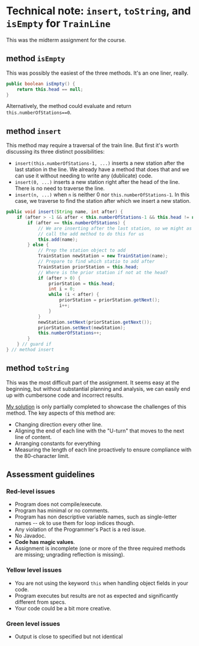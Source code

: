 # Technical note: `insert`, `toString`, and `isEmpty` for `TrainLine`

This was the midterm assignment for the course.


## method `isEmpty`

This was possibly the easiest of the three methods. It's an one liner, really.
```java
public boolean isEmpty() {
    return this.head == null;
}
```
Alternatively, the method could evaluate and return ``this.numberOfStations==0``.


## method ``insert``
This method may require a traversal of the train line. But first it's worth discussing its three distinct possibilities:

* `insert(this.numberOfStations-1, ...)` inserts a new station after the last station in the line. We already have a method that does that and we can use it without needing to write any (dublicate) code.
* `insert(0, ...)` inserts a new station right after the head of the line. There is no need to traverse the line.
* `insert(n, ...)` when `n` is neither 0 nor `this.numberOfStations-1`. In this case, we traverse to find the station after which we insert a new station.


```java
public void insert(String name, int after) {
    if (after > -1 && after < this.numberOfStations-1 && this.head != null) {
        if (after == this.numberOfStations) {
            // We are inserting after the last station, so we might as well
            // call the add method to do this for us
            this.add(name);
        } else {
            // Prep the station object to add
            TrainStation newStation = new TrainStation(name);
            // Prepare to find which statio to add after
            TrainStation priorStation = this.head;
            // Where is the prior station if not at the head?
            if (after > 0) {
                priorStation = this.head;
                int i = 0;
                while (i < after) {
                    priorStation = priorStation.getNext(); 
                    i++;
                }
            }
            newStation.setNext(priorStation.getNext());
            priorStation.setNext(newStation);
            this.numberOfStations++;
        }
    } // guard if
} // method insert
```


## method `toString`

This was the most difficult part of the assignment. It seems easy at the beginning, but without substantial planning and analysis, we can easily end up with cumbersone code and incorrect results.

[My solution](./LeftRightPrinting.java) is only partially completed to showcase the challenges of this method. The key aspects of this method are:

* Changing direction every other line.
* Aligning the end of each line with the "U-turn" that moves to the next line of content.
* Arranging constants for everything
* Measuring the length of each line proactively to ensure compliance with the 80-character limit.



## Assessment guidelines

### Red-level issues

* Program does not compile/execute.
* Program has minimal or no comments.
* Program has non descriptive variable names, such as single-letter names -- ok to use them for loop indices though.
* Any violation of the Programmer's Pact is a red issue.
* No Javadoc.
* **Code has magic values**. 
* Assignment is incomplete (one or more of the three required methods are missing; ungrading reflection is missing).

### Yellow level issues

* You are not using the keyword `this` when handling object fields in your code.
* Program executes but results are not as expected and significantly different from specs.
* Your code could be a bit more creative.


### Green level issues

* Output is close to specified but not identical
